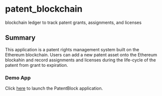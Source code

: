 # patent_blockchain
blockchain ledger to track patent grants, assignments, and licenses

## Summary

This application is a patent rights management system built on the Ethereum blockchain. Users can add a new patent asset onto the Ethereum blockahin and record assignments and licenses during the life-cycle of the patent from grant to expiration.

### Demo App

Click [here](https://rhahn28.github.io/Patent_Blockchain/) to launch the PatentBlock application.

